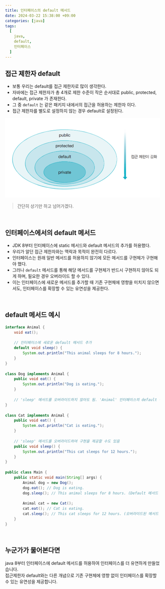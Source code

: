 ```yaml
---
title: 인터페이스의 default 메서드
date: 2024-03-22 15:38:00 +09:00
categories: [java]
tags:
  [
    java,
    default,
    인터페이스
  ]
---
```


## 접근 제한자 default
- 보통 우리는 default를 접근 제한자로 많이 생각한다.
- 자바에는 접근 제한자가 총 4개로 제한 수준이 작은 순서대로 public, protected, default, private 가 존재한다.
- 그 중 `default` 는 같은 패키지 내에서의 접근을 허용하는 제한자 이다.
- 접근 제한자를 별도로 설정하지 않는 경우 default로 설정된다.

![접근제한자](/assets/img/24/03/22/접근제한자.png)

> 간단히 상기만 하고 넘어가겠다.

<br>

## 인터페이스에서의 default 메서드
- JDK 8부터 인터페이스에 static 메서드와 default 메서드의 추가를 허용했다.
- 우리가 알던 접근 제한자와는 맥락과 목적이 완전히 다르다.
- 인터페이스는 원래 일반 메서드를 허용하지 않기에 모든 메서드를 구현체가 구현해야 했다.
- 그러나 `default` 메서드를 통해 해당 메서드를 구현체가 반드시 구현하지 않아도 되게 하며, 필요한 경우 오버라이드 할 수 있다.
- 이는 인터페이스에 새로운 메서드를 추가할 때 기존 구현체에 영향을 미치지 않으면서도, 인터페이스를 확장할 수 있는 유연성을 제공한다.

<br>

## default 메서드 예시
```java
interface Animal {
    void eat();

    // 인터페이스에 새로운 default 메서드 추가
    default void sleep() {
        System.out.println("This animal sleeps for 8 hours.");
    }
}

class Dog implements Animal {
    public void eat() {
        System.out.println("Dog is eating.");
    }

    // 'sleep' 메서드를 오버라이드하지 않아도 됨. 'Animal' 인터페이스의 default 구현을 사용
}

class Cat implements Animal {
    public void eat() {
        System.out.println("Cat is eating.");
    }

    // 'sleep' 메서드를 오버라이드하여 구현을 제공할 수도 있음
    public void sleep() {
        System.out.println("This cat sleeps for 12 hours.");
    }
}

public class Main {
    public static void main(String[] args) {
        Animal dog = new Dog();
        dog.eat(); // Dog is eating.
        dog.sleep(); // This animal sleeps for 8 hours. (Default 메서드 호출)

        Animal cat = new Cat();
        cat.eat(); // Cat is eating.
        cat.sleep(); // This cat sleeps for 12 hours. (오버라이드된 메서드 호출)
    }
}
```

<br>

## 누군가가 물어본다면
<div class="spotlight1">
java 8부터 인터페이스에 default 메서드를 허용하여 인터페이스를 더 유연하게 만들었습니다.
<br>
접근제한자 default와는 다른 개념으로 기존 구현체에 영향 없이 인터페이스를 확장할 수 있는 유연성을 제공합니다.
</div>